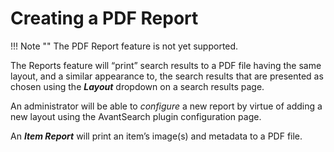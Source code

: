# Creating a PDF Report

!!! Note ""
    The PDF Report feature is not yet supported.

The Reports feature will “print” search results to a PDF file having the same layout,
and a similar appearance to, the search results that are presented
as chosen using the **_Layout_** dropdown on a search results page.

An administrator will be able to *configure* a new report by virtue of adding a new layout
using the AvantSearch plugin configuration page.

An **_Item Report_** will print an item’s image(s) and metadata to a PDF file.


